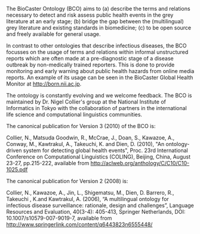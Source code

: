 The BioCaster Ontology (BCO) aims to (a) describe the terms and relations necessary to detect and risk assess public health events in the grey literature at an early stage; (b) bridge the gap between the (multilingual) grey literature and existing standards in biomedicine; (c) to be open source and freely available for general usage.

In contrast to other ontologies that describe infectious diseases, the BCO focusses on the usage of terms and relations within informal unstructured reports which are often made at a pre-diagnostic stage of a disease outbreak by non-medically trained reporters. This is done to provide monitoring and early warning about public health hazards from online media reports. An example of its usage can be seen in the BioCaster Global Health Monitor at http://born.nii.ac.jp.

The ontology is constantly evolving and we welcome feedback. The BCO is maintained by Dr. Nigel Collier's group at the National Institute of Informatics in Tokyo with the collaboration of partners in the international life science and computational linguistics communities.

The canonical publication for Version 3 (2010) of the BCO is:

Collier, N., Matsuda Goodwin, R., McCrae, J., Doan, S., Kawazoe, A., Conway, M., Kawtrakul, A., Takeuchi, K. and Dien, D. (2010), "An ontology-driven system for detecting global health events", Proc. 23rd International Conference on Computational Linguistics (COLING), Beijing, China, August 23-27, pp.215-222, available from http://aclweb.org/anthology/C/C10/C10-1025.pdf

The canonical publication for Version 2 (2008) is:

Collier, N., Kawazoe, A., Jin, L., Shigematsu, M., Dien, D. Barrero, R., Takeuchi , K.and Kawtrakul, A. (2006), “A multilingual ontology for infectious disease surveillance: rationale, design and challenges”, Language Resources and Evaluation, 40(3-4): 405-413, Springer Netherlands, DOI: 10.1007/s10579-007-9019-7, available from http://www.springerlink.com/content/q6443823n6555448/